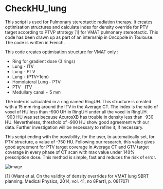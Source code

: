# CheckHU_lung
This script is used for Pulmonary stereotactic radiation therapy. It creates optimisation structures and calculate index for density override for PTV target according to PTVP strategy [1] for VMAT pulmonary stereotactic.
This code has been drawn up as part of an internship in Oncopole in Toulouse.
The code is written in French.

This code creates optimisation structure for VMAT only :
- Ring for gradient dose (3 rings)
- Lung - ITV
- Lung - PTV
- Lung - (PTV+1cm)
- Homolateral Lung - PTV
- PTV - ITV
- Medullary canal + 5 mm

The index is calculated in a ring named RingUH. This structure is created with a 15 mm ring around the ITV in the Average CT. 
The index is the ratio of voxel of HU less than -900 UH in RingUH under all the voxel in RingUH.
-900 HU was set because AcurosXB has trouble in density less than -930 HU. Nevertheless, threshold of -900 HU show good agreement with our data.
Further investigation will be necessary to refine it, if necessary.

This script ending with the possibility, for the user, to automatically set, for PTV structure, a value of -750 HU. Following our research, this value gives good agreement for PTV target coverage in Average CT
and GTV target coverage in every phase of CT scan with max value under 140% prescription dose. This method is simple, fast and reduces the risk of error.

![image](https://github.com/Lacazek/Lung_checkHU/assets/152266244/5aa600e5-46ce-4e50-bc63-bf3e2adb2967)



[1] (Wiant et al. On the validity of density overrides for VMAT lung SBRT planning. Medical Physics, 2014, vol. 41, no 8Part1, p. 081707)

